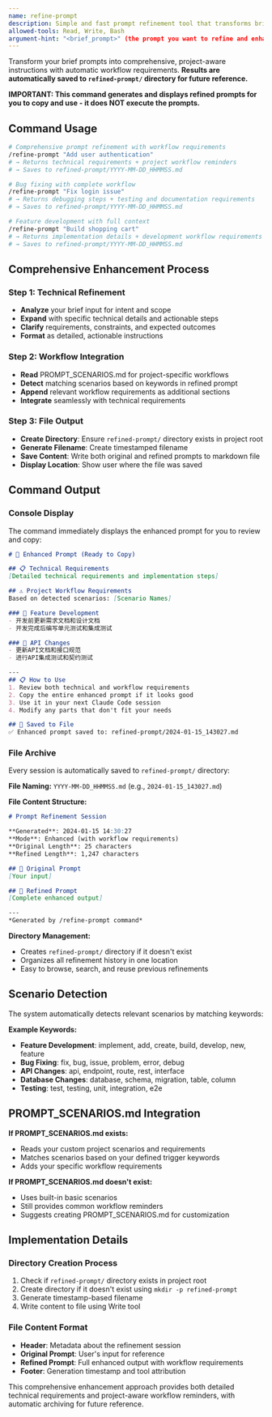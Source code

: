```yaml
---
name: refine-prompt
description: Simple and fast prompt refinement tool that transforms brief user inputs into detailed, actionable instructions with automatic project-specific workflow requirements. Automatically saves results to refined-prompt/ directory.
allowed-tools: Read, Write, Bash
argument-hint: "<brief_prompt>" (the prompt you want to refine and enhance)
---
```


Transform your brief prompts into comprehensive, project-aware instructions with automatic workflow requirements. **Results are automatically saved to `refined-prompt/` directory for future reference.**

**IMPORTANT: This command generates and displays refined prompts for you to copy and use - it does NOT execute the prompts.**

## Command Usage

```bash
# Comprehensive prompt refinement with workflow requirements
/refine-prompt "Add user authentication"
# → Returns technical requirements + project workflow reminders
# → Saves to refined-prompt/YYYY-MM-DD_HHMMSS.md

# Bug fixing with complete workflow
/refine-prompt "Fix login issue"
# → Returns debugging steps + testing and documentation requirements
# → Saves to refined-prompt/YYYY-MM-DD_HHMMSS.md

# Feature development with full context
/refine-prompt "Build shopping cart"
# → Returns implementation details + development workflow requirements
# → Saves to refined-prompt/YYYY-MM-DD_HHMMSS.md
```

## Comprehensive Enhancement Process

### Step 1: Technical Refinement
- **Analyze** your brief input for intent and scope
- **Expand** with specific technical details and actionable steps  
- **Clarify** requirements, constraints, and expected outcomes
- **Format** as detailed, actionable instructions

### Step 2: Workflow Integration
- **Read** PROMPT_SCENARIOS.md for project-specific workflows
- **Detect** matching scenarios based on keywords in refined prompt
- **Append** relevant workflow requirements as additional sections
- **Integrate** seamlessly with technical requirements

### Step 3: File Output
- **Create Directory**: Ensure `refined-prompt/` directory exists in project root
- **Generate Filename**: Create timestamped filename
- **Save Content**: Write both original and refined prompts to markdown file
- **Display Location**: Show user where the file was saved

## Command Output

### Console Display
The command immediately displays the enhanced prompt for you to review and copy:

```markdown
# 🚀 Enhanced Prompt (Ready to Copy)

## 📋 Technical Requirements
[Detailed technical requirements and implementation steps]

## ⚠️ Project Workflow Requirements
Based on detected scenarios: [Scenario Names]

### 🎯 Feature Development
- 开发前更新需求文档和设计文档
- 开发完成后编写单元测试和集成测试

### 🎯 API Changes
- 更新API文档和接口规范
- 进行API集成测试和契约测试

---
## 📋 How to Use
1. Review both technical and workflow requirements
2. Copy the entire enhanced prompt if it looks good
3. Use it in your next Claude Code session  
4. Modify any parts that don't fit your needs

## 📁 Saved to File
✅ Enhanced prompt saved to: refined-prompt/2024-01-15_143027.md
```

### File Archive
Every session is automatically saved to `refined-prompt/` directory:

**File Naming:** `YYYY-MM-DD_HHMMSS.md` (e.g., `2024-01-15_143027.md`)

**File Content Structure:**
```markdown
# Prompt Refinement Session

**Generated**: 2024-01-15 14:30:27
**Mode**: Enhanced (with workflow requirements)
**Original Length**: 25 characters
**Refined Length**: 1,247 characters

## 📝 Original Prompt
[Your input]

## 🔄 Refined Prompt
[Complete enhanced output]

---
*Generated by /refine-prompt command*
```

**Directory Management:**
- Creates `refined-prompt/` directory if it doesn't exist
- Organizes all refinement history in one location
- Easy to browse, search, and reuse previous refinements

## Scenario Detection

The system automatically detects relevant scenarios by matching keywords:

**Example Keywords:**
- **Feature Development**: implement, add, create, build, develop, new, feature
- **Bug Fixing**: fix, bug, issue, problem, error, debug
- **API Changes**: api, endpoint, route, rest, interface  
- **Database Changes**: database, schema, migration, table, column
- **Testing**: test, testing, unit, integration, e2e

## PROMPT_SCENARIOS.md Integration

**If PROMPT_SCENARIOS.md exists:**
- Reads your custom project scenarios and requirements
- Matches scenarios based on your defined trigger keywords
- Adds your specific workflow requirements

**If PROMPT_SCENARIOS.md doesn't exist:**
- Uses built-in basic scenarios
- Still provides common workflow reminders
- Suggests creating PROMPT_SCENARIOS.md for customization

## Implementation Details

### Directory Creation Process
1. Check if `refined-prompt/` directory exists in project root
2. Create directory if it doesn't exist using `mkdir -p refined-prompt`
3. Generate timestamp-based filename
4. Write content to file using Write tool

### File Content Format
- **Header**: Metadata about the refinement session
- **Original Prompt**: User's input for reference
- **Refined Prompt**: Full enhanced output with workflow requirements
- **Footer**: Generation timestamp and tool attribution

This comprehensive enhancement approach provides both detailed technical requirements and project-aware workflow reminders, with automatic archiving for future reference.